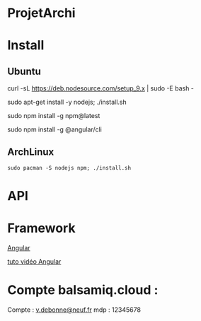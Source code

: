 # ProjetArchi

# Install

## Ubuntu
curl -sL https://deb.nodesource.com/setup_9.x | sudo -E bash -

sudo apt-get install -y nodejs; ./install.sh

sudo npm install -g npm@latest

sudo npm install -g @angular/cli

## ArchLinux
`
sudo pacman -S nodejs npm; ./install.sh
`

# API


# Framework
[Angular](https://angular.io/)

[tuto vidéo Angular](https://www.grafikart.fr/formations/angularjs)

# Compte balsamiq.cloud :

Compte : v.debonne@neuf.fr
mdp : 12345678
